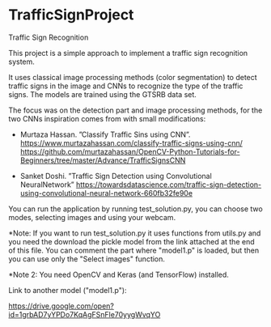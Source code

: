 # TrafficSignProject

Traffic Sign Recognition

This project is a simple approach to implement a traffic sign recognition system.

It uses classical image processing methods (color segmentation) to detect traffic signs in the image and CNNs to recognize the type of the traffic signs. The models are trained using the GTSRB data set. 

The focus was on the detection part and image processing methods, for the two CNNs inspiration comes from with small modifications: 
- Murtaza Hassan.
  ”Classify Traffic Sins using CNN”.
  https://www.murtazahassan.com/classify-traffic-signs-using-cnn/
  https://github.com/murtazahassan/OpenCV-Python-Tutorials-for-Beginners/tree/master/Advance/TrafficSignsCNN

- Sanket Doshi. ”Traffic Sign Detection using Convolutional NeuralNetwork” 
  https://towardsdatascience.com/traffic-sign-detection-using-convolutional-neural-network-660fb32fe90e
  
You can run the application by running test_solution.py, you can choose two modes, selecting images and using your webcam.
  
*Note: If you want to run test_solution.py it uses functions from utils.py and you need the download the pickle model from the link attached at the end of this file. You can comment the part where "model1.p" is loaded, but then you can use only the "Select images" function.
  
*Note 2: You need OpenCV and Keras (and TensorFlow) installed.
  
Link to another model ("model1.p"):
  
https://drive.google.com/open?id=1grbAD7yYPDo7KqAgFSnFle70yygWvqYO
